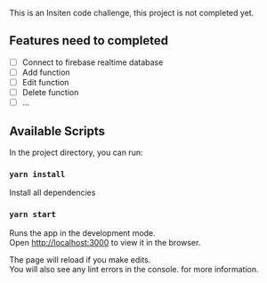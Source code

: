 This is an Insiten code challenge, this project is not completed yet.

## Features need to completed

- [ ] Connect to firebase realtime database
- [ ] Add function
- [ ] Edit function
- [ ] Delete function 
- [ ] ...

## Available Scripts

In the project directory, you can run:

### `yarn install`

Install all dependencies

### `yarn start`

Runs the app in the development mode.<br>
Open [http://localhost:3000](http://localhost:3000) to view it in the browser.

The page will reload if you make edits.<br>
You will also see any lint errors in the console.
for more information.


